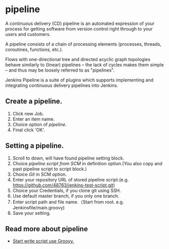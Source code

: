 # pipeline
A continuous delivery (CD) pipeline is an automated expression of your process for getting software from version control right through to your users and customers. 

A pipeline consists of a chain of processing elements (processes, threads, coroutines, functions, etc.).

Flows with one-directional tree and directed acyclic graph topologies behave similarly to (linear) pipelines – the lack of cycles makes them simple – and thus may be loosely referred to as "pipelines".

Jenkins Pipeline is a suite of plugins which supports implementing and integrating continuous delivery pipelines into Jenkins.

## Create a pipeline.
1. Click new Job.
2. Enter an item name.
3. Choice option of *pipeline*.
4. Final click 'OK'.

## Setting a pipeline.
1. Scroll to down, will have found pipeline setting block.
2. Choice *pipeline script from SCM* in definition option.(You also copy and past pipeline script to script block.)
3. Choice *Git* in SCM option.
4. Enter your repository URL of stored pipeline script.(e.g. https://github.com/48763/jenkins-test-script.git)
5. Choice your Credentials, if you clone git using SSH.
6. Use default master branch, if you only one branch.
7. Enter script path and file name.（Start from root. e.g. Jenkinsfile/main.groovy)
8. Save your setting.

## Read more about pipeline 
- [Start write script use Groovy.](./groovy/)
